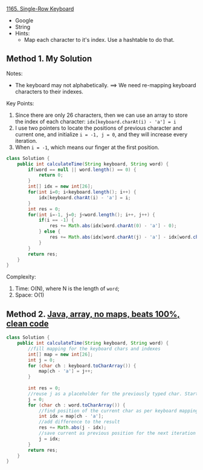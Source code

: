 [1165. Single-Row Keyboard](https://leetcode.com/problems/single-row-keyboard/)

* Google
* String
* Hints:
    * Map each character to it's index. Use a hashtable to do that.

## Method 1. My Solution
Notes:
* The keyboard may not alphabetically. ==> We need re-mapping keyboard characters to their indexes.

Key Points:
1. Since there are only 26 characters, then we can use an array to store the index of each character: `idx[keyboard.charAt(i) - 'a'] = i`
2. I use two pointers to locate the positions of previous character and current one, and initialize `i = -1, j = 0`, and they will increase every iteration.
3. When `i = -1`, which means our finger at the first position. 
```java
class Solution {
    public int calculateTime(String keyboard, String word) {
        if(word == null || word.length() == 0) {
            return 0;
        }
        int[] idx = new int[26];
        for(int i=0; i<keyboard.length(); i++) {
            idx[keyboard.charAt(i) - 'a'] = i;
        }
        int res = 0;
        for(int i=-1, j=0; j<word.length(); i++, j++) {
            if(i == -1) {
                res += Math.abs(idx[word.charAt(0) - 'a'] - 0);
            } else {
                res += Math.abs(idx[word.charAt(j) - 'a'] - idx[word.charAt(i) - 'a']);
            }
        }
        return res;
    }
}
```
Complexity:
1. Time: O(N), where N is the length of `word`;
2. Space: O(1)


## Method 2. [Java, array, no maps, beats 100%, clean code](https://leetcode.com/problems/single-row-keyboard/discuss/366421/Java-array-no-maps-beats-100-clean-code)
```java
class Solution {
    public int calculateTime(String keyboard, String word) {
        //fill mapping for the keyboard chars and indexes
        int[] map = new int[26];
        int j = 0;
        for (char ch : keyboard.toCharArray()) {
            map[ch - 'a'] = j++;
        }
        
        int res = 0;
        //reuse j as a placeholder for the previously typed char. Starting from 0
        j = 0;
        for (char ch : word.toCharArray()) {
            //find position of the current char as per keyboard mapping
            int idx = map[ch - 'a'];
            //add difference to the result
            res += Math.abs(j - idx);
            //save current as previous position for the next iteration
            j = idx;
        }
        return res;
    }
}
```


